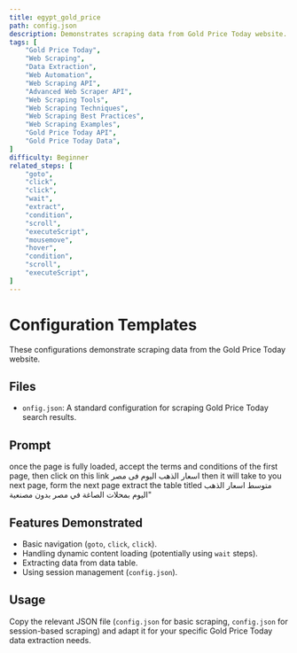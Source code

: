 ```yaml
---
title: egypt_gold_price
path: config.json
description: Demonstrates scraping data from Gold Price Today website.
tags: [
    "Gold Price Today", 
    "Web Scraping", 
    "Data Extraction", 
    "Web Automation", 
    "Web Scraping API", 
    "Advanced Web Scraper API", 
    "Web Scraping Tools", 
    "Web Scraping Techniques", 
    "Web Scraping Best Practices", 
    "Web Scraping Examples", 
    "Gold Price Today API", 
    "Gold Price Today Data", 
]
difficulty: Beginner
related_steps: [
    "goto", 
    "click", 
    "click", 
    "wait", 
    "extract", 
    "condition", 
    "scroll", 
    "executeScript", 
    "mousemove", 
    "hover", 
    "condition", 
    "scroll", 
    "executeScript",
]
---
```


#  Configuration Templates

These configurations demonstrate scraping data from the Gold Price Today website.

## Files

- `onfig.json`: A standard configuration for scraping Gold Price Today search results.

## Prompt

once the page is fully loaded, accept the terms and conditions of the first page, then click on this link اسعار الذهب اليوم فى مصر then it will take to you next page, form the next page extract the table titled متوسط اسعار الذهب اليوم بمحلات الصاغة في مصر بدون مصنعية"

## Features Demonstrated

-   Basic navigation (`goto`, `click`, `click`).
-   Handling dynamic content loading (potentially using `wait` steps).
-   Extracting data from data table.
-   Using session management (`config.json`).


## Usage

Copy the relevant JSON file (`config.json` for basic scraping, `config.json` for session-based scraping) and adapt it for your specific Gold Price Today data extraction needs.
